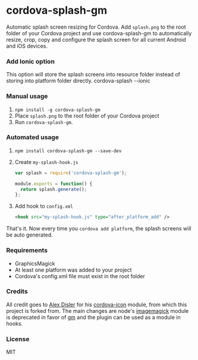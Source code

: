 # cordova-splash-gm

Automatic splash screen resizing for Cordova. Add `splash.png` to the root folder of your Cordova project and use cordova-splash-gm to automatically resize, crop, copy and configure the splash screen for all current Android and iOS devices.

### Add Ionic option 
This option will store the splash screens into resource folder instead of storing into platform folder directly.
    cordova-splash --ionic

### Manual usage
1. `npm install -g cordova-splash-gm`
2. Place `splash.png` to the root folder of your Cordova project
3. Run `cordova-splash-gm`.

### Automated usage
1. `npm install cordova-splash-gm --save-dev`

2. Create `my-splash-hook.js`
    ```javascript
    var splash = require('cordova-splash-gm');
    
    module.exports = function() {
      return splash.generate();
    };
    ```

3. Add hook to `config.xml`
    ```xml
    <hook src="my-splash-hook.js" type="after_platform_add" />
    ```

That's it. Now every time you `cordova add platform`, the splash screens will be auto generated.

### Requirements
- GraphicsMagick
- At least one platform was added to your project
- Cordova's config.xml file must exist in the root folder

### Credits
All credit goes to [Alex Disler](https://github.com/AlexDisler) for his [cordova-icon](https://github.com/AlexDisler/cordova-icon) module, from which this project is forked from. The main changes are node's [imagemagick](https://www.npmjs.org/package/imagemagick) module is deprecated in favor of [gm](https://www.npmjs.org/package/gm) and the plugin can be used as a module in hooks.

### License

MIT
